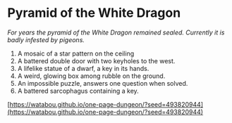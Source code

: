 # Pyramid of the White Dragon 

*For years the pyramid of the White Dragon remained sealed. Currently it is badly infested by pigeons.*

1. A mosaic of a star pattern on the ceiling
2. A battered double door with two keyholes to the west.
3. A lifelike statue of a dwarf, a key in its hands.
4. A weird, glowing box among rubble on the ground.
5. An impossible puzzle, answers one question when solved.
6. A battered sarcophagus containing a key.

[https://watabou.github.io/one-page-dungeon/?seed=493820944](https://watabou.github.io/one-page-dungeon/?seed=493820944)